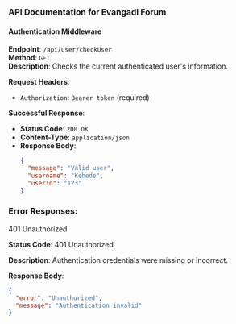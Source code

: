 ### API Documentation for Evangadi Forum

#### Authentication Middleware

**Endpoint**: `/api/user/checkUser`  
**Method**: `GET`  
**Description**: Checks the current authenticated user's information.

**Request Headers**:
- `Authorization`: `Bearer token` (required)

**Successful Response**:
- **Status Code**: `200 OK`
- **Content-Type**: `application/json`
- **Response Body**:
  ```json
  {
    "message": "Valid user",
    "username": "Kebede",
    "userid": "123"
  }
### Error Responses:

401 Unauthorized

**Status Code**: 401 Unauthorized

**Description**: Authentication credentials were missing or incorrect.

**Response Body**:

```json
{
  "error": "Unauthorized",
  "message": "Authentication invalid"
}